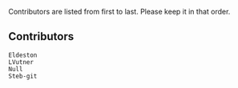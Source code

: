    Contributors are listed from first to last. Please keep it in that order.

## Contributors
    Eldeston
    LVutner
    Null
    Steb-git
